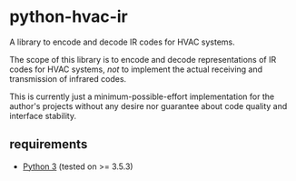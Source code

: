 # python-hvac-ir
A library to encode and decode IR codes for HVAC systems.

The scope of this library is to encode and decode representations of IR codes for HVAC systems, _not_ to implement the actual receiving and transmission of infrared codes.

This is currently just a minimum-possible-effort implementation for the author's projects without any desire nor guarantee about code quality and interface stability.

## requirements

* [Python 3](https://www.python.org) (tested on >= 3.5.3)
